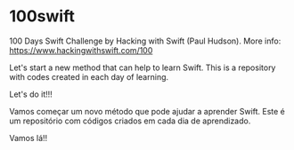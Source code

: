 # 100swift
100 Days Swift Challenge by Hacking with Swift (Paul Hudson). More info: https://www.hackingwithswift.com/100

Let's start a new method that can help to learn Swift. This is a repository with codes created in each day of learning.

Let's do it!!!

Vamos começar um novo método que pode ajudar a aprender Swift. Este é um repositório com códigos criados em cada dia de aprendizado.

Vamos lá!!
